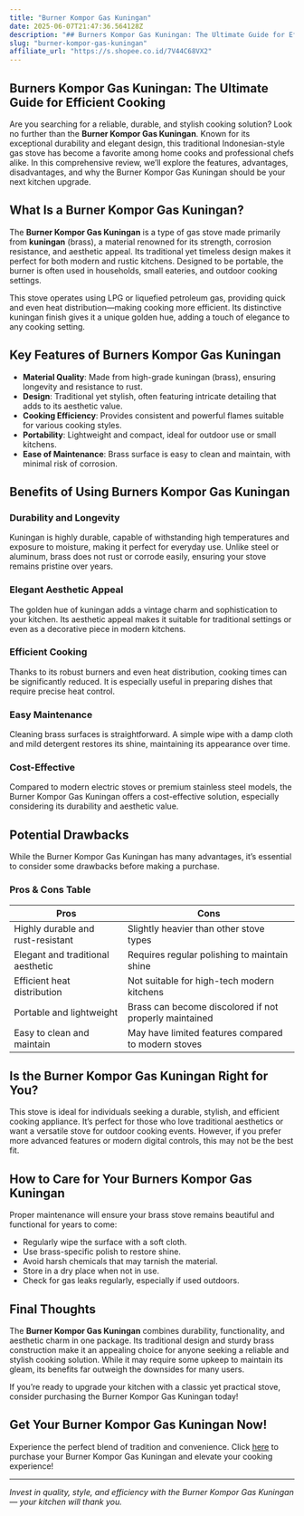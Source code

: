 ```yaml
---
title: "Burner Kompor Gas Kuningan"
date: 2025-06-07T21:47:36.564128Z
description: "## Burners Kompor Gas Kuningan: The Ultimate Guide for Efficient Cooking..."
slug: "burner-kompor-gas-kuningan"
affiliate_url: "https://s.shopee.co.id/7V44C68VX2"
---
```

## Burners Kompor Gas Kuningan: The Ultimate Guide for Efficient Cooking

Are you searching for a reliable, durable, and stylish cooking solution? Look no further than the **Burner Kompor Gas Kuningan**. Known for its exceptional durability and elegant design, this traditional Indonesian-style gas stove has become a favorite among home cooks and professional chefs alike. In this comprehensive review, we’ll explore the features, advantages, disadvantages, and why the Burner Kompor Gas Kuningan should be your next kitchen upgrade.

## What Is a Burner Kompor Gas Kuningan?

The **Burner Kompor Gas Kuningan** is a type of gas stove made primarily from **kuningan** (brass), a material renowned for its strength, corrosion resistance, and aesthetic appeal. Its traditional yet timeless design makes it perfect for both modern and rustic kitchens. Designed to be portable, the burner is often used in households, small eateries, and outdoor cooking settings.

This stove operates using LPG or liquefied petroleum gas, providing quick and even heat distribution—making cooking more efficient. Its distinctive kuningan finish gives it a unique golden hue, adding a touch of elegance to any cooking setting.

## Key Features of Burners Kompor Gas Kuningan

- **Material Quality**: Made from high-grade kuningan (brass), ensuring longevity and resistance to rust.
- **Design**: Traditional yet stylish, often featuring intricate detailing that adds to its aesthetic value.
- **Cooking Efficiency**: Provides consistent and powerful flames suitable for various cooking styles.
- **Portability**: Lightweight and compact, ideal for outdoor use or small kitchens.
- **Ease of Maintenance**: Brass surface is easy to clean and maintain, with minimal risk of corrosion.

## Benefits of Using Burners Kompor Gas Kuningan

### Durability and Longevity

Kuningan is highly durable, capable of withstanding high temperatures and exposure to moisture, making it perfect for everyday use. Unlike steel or aluminum, brass does not rust or corrode easily, ensuring your stove remains pristine over years.

### Elegant Aesthetic Appeal

The golden hue of kuningan adds a vintage charm and sophistication to your kitchen. Its aesthetic appeal makes it suitable for traditional settings or even as a decorative piece in modern kitchens.

### Efficient Cooking

Thanks to its robust burners and even heat distribution, cooking times can be significantly reduced. It is especially useful in preparing dishes that require precise heat control.

### Easy Maintenance

Cleaning brass surfaces is straightforward. A simple wipe with a damp cloth and mild detergent restores its shine, maintaining its appearance over time.

### Cost-Effective

Compared to modern electric stoves or premium stainless steel models, the Burner Kompor Gas Kuningan offers a cost-effective solution, especially considering its durability and aesthetic value.

## Potential Drawbacks

While the Burner Kompor Gas Kuningan has many advantages, it’s essential to consider some drawbacks before making a purchase.

### Pros & Cons Table

| Pros                                       | Cons                                |
|--------------------------------------------|-------------------------------------|
| Highly durable and rust-resistant         | Slightly heavier than other stove types |
| Elegant and traditional aesthetic        | Requires regular polishing to maintain shine |
| Efficient heat distribution                | Not suitable for high-tech modern kitchens |
| Portable and lightweight                   | Brass can become discolored if not properly maintained |
| Easy to clean and maintain                 | May have limited features compared to modern stoves |

## Is the Burner Kompor Gas Kuningan Right for You?

This stove is ideal for individuals seeking a durable, stylish, and efficient cooking appliance. It’s perfect for those who love traditional aesthetics or want a versatile stove for outdoor cooking events. However, if you prefer more advanced features or modern digital controls, this may not be the best fit.

## How to Care for Your Burners Kompor Gas Kuningan

Proper maintenance will ensure your brass stove remains beautiful and functional for years to come:

- Regularly wipe the surface with a soft cloth.
- Use brass-specific polish to restore shine.
- Avoid harsh chemicals that may tarnish the material.
- Store in a dry place when not in use.
- Check for gas leaks regularly, especially if used outdoors.

## Final Thoughts

The **Burner Kompor Gas Kuningan** combines durability, functionality, and aesthetic charm in one package. Its traditional design and sturdy brass construction make it an appealing choice for anyone seeking a reliable and stylish cooking solution. While it may require some upkeep to maintain its gleam, its benefits far outweigh the downsides for many users.

If you’re ready to upgrade your kitchen with a classic yet practical stove, consider purchasing the Burner Kompor Gas Kuningan today!

## Get Your Burner Kompor Gas Kuningan Now!

Experience the perfect blend of tradition and convenience. Click [here](https://s.shopee.co.id/7V44C68VX2) to purchase your Burner Kompor Gas Kuningan and elevate your cooking experience!

---

*Invest in quality, style, and efficiency with the Burner Kompor Gas Kuningan — your kitchen will thank you.*